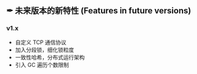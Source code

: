 ## ✒ 未来版本的新特性 (Features in future versions)

### v1.x
* 自定义 TCP 通信协议
* 加入分段锁，细化锁粒度
* 一致性哈希，分布式运行架构
* 引入 GC 遍历个数限制
